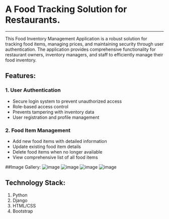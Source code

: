 # A Food Tracking Solution for Restaurants.
------------------------------------------------
This Food Inventory Management Application is a robust solution for tracking food items, managing prices, and maintaining security through user authentication. The application provides comprehensive functionality for restaurant owners, inventory managers, and staff to efficiently manage their food inventory.



## Features:

### 1. User Authentication

- Secure login system to prevent unauthorized access
- Role-based access control
- Prevents tampering with inventory data
- User registration and profile management

### 2. Food Item Management

- Add new food items with detailed information
- Update existing food item details
- Delete food items when no longer available
- View comprehensive list of all food items

##Image Gallery: 
![image](https://github.com/user-attachments/assets/979fb060-7203-463d-a15b-d2be6b6159fd)
![image](https://github.com/user-attachments/assets/784d326a-b005-4599-be4f-4b7abb1bb4c2)
![image](https://github.com/user-attachments/assets/4bfa9f81-f455-4a8c-a48e-f1649b7a8ac6)
![image](https://github.com/user-attachments/assets/45218260-4ffe-42f0-bf04-23cd46e60a7e)


## Technology Stack:
1. Python
2. Django
3. HTML/CSS
4. Bootstrap

